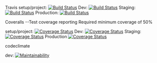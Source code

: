 Travis setup/project: [![Build Status](https://travis-ci.com/Nnadozie/paw.svg?branch=setup/project)](https://travis-ci.com/Nnadozie/paw)
Dev: [![Build Status](https://travis-ci.com/Nnadozie/paw.svg?branch=dev)](https://travis-ci.com/Nnadozie/paw)
Staging: [![Build Status](https://travis-ci.com/Nnadozie/paw.svg?branch=staging)](https://travis-ci.com/Nnadozie/paw)
Production: [![Build Status](https://travis-ci.com/Nnadozie/paw.svg?branch=master)](https://travis-ci.com/Nnadozie/paw)

Coveralls --Test coverage reporting Required minimum coverage of 50%

setup/project: [![Coverage Status](https://coveralls.io/repos/github/Nnadozie/paw/badge.svg?branch=setup/project)](https://coveralls.io/github/Nnadozie/paw?branch=setup/project)
Dev: [![Coverage Status](https://coveralls.io/repos/github/Nnadozie/paw/badge.svg?branch=dev)](https://coveralls.io/github/Nnadozie/paw?branch=dev)
Staging: [![Coverage Status](https://coveralls.io/repos/github/Nnadozie/paw/badge.svg?branch=staging)](https://coveralls.io/github/Nnadozie/paw?branch=staging)
Production [![Coverage Status](https://coveralls.io/repos/github/Nnadozie/paw/badge.svg?branch=master)](https://coveralls.io/github/Nnadozie/paw?branch=master)

codeclimate 

dev: [![Maintainability](https://api.codeclimate.com/v1/badges/c5d3506b2e15785bb622/maintainability)](https://codeclimate.com/github/Nnadozie/paw/maintainability)
